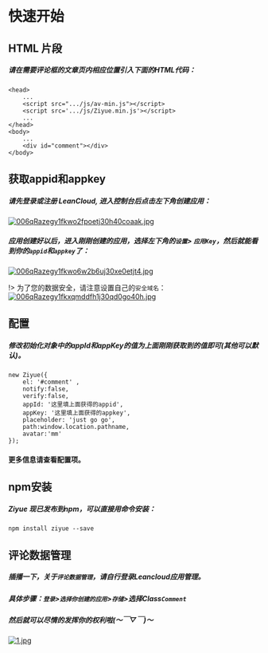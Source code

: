 # **快速开始**

## HTML 片段

##### 请在需要评论框的文章页内相应位置引入下面的HTML代码：


```
<head>
    ...
    <script src=".../js/av-min.js"></script>
    <script src='.../js/Ziyue.min.js'></script>
    ...
</head>
<body>
    ...
    <div id="comment"></div>
</body>
```

## 获取appid和appkey

##### 请先登录或注册 LeanCloud, 进入控制台后点击左下角创建应用：
[![006qRazegy1fkwo2fpoetj30h40coaak.jpg](https://i.loli.net/2018/04/17/5ad5764ce0bca.jpg)](https://i.loli.net/2018/04/17/5ad5764ce0bca.jpg)

##### 应用创建好以后，进入刚刚创建的应用，选择左下角的```设置```> ```应用Key```，然后就能看到你的```appid```和```appkey```了：
[![006qRazegy1fkwo6w2b6uj30xe0etjt4.jpg](https://i.loli.net/2018/04/17/5ad5766bc33e4.jpg)](https://i.loli.net/2018/04/17/5ad5766bc33e4.jpg)

!> 为了您的数据安全，请注意设置自己的```安全域名```：
[![006qRazegy1fkxqmddfh1j30qd0go40h.jpg](https://i.loli.net/2018/04/17/5ad5812f6955d.jpg)](https://i.loli.net/2018/04/17/5ad5812f6955d.jpg)

## 配置

##### 修改初始化对象中的appId和appKey的值为上面刚刚获取到的值即可(其他可以默认)。

```
new Ziyue({
    el: '#comment' ,
    notify:false, 
    verify:false, 
    appId: '这里填上面获得的appid',
    appKey: '这里填上面获得的appkey',
    placeholder: 'just go go',
    path:window.location.pathname, 
    avatar:'mm' 
});
```
#### 更多信息请查看配置项。

## npm安装

##### Ziyue 现已发布到npm，可以直接用命令安装：
```
npm install ziyue --save
```

## 评论数据管理

##### 插播一下，关于```评论数据管理```，请自行登录Leancloud应用管理。
##### 具体步骤：```登录```>```选择你创建的应用```>```存储```>选择Class```Comment```
##### 然后就可以尽情的发挥你的权利啦(～￣▽￣)～ 
[![1.jpg](https://i.loli.net/2018/04/17/5ad5760c7de3e.jpg)](https://i.loli.net/2018/04/17/5ad5760c7de3e.jpg)